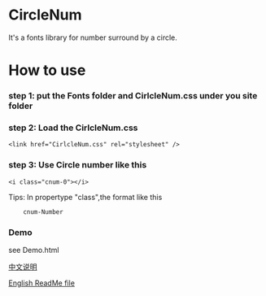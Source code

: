 # CircleNum
It's a fonts library for number surround by a circle.
# How to use

### step 1: put the Fonts folder and CirlcleNum.css under you site folder

### step 2: Load the CirlcleNum.css
```
<link href="CirlcleNum.css" rel="stylesheet" />
```
### step 3: Use Circle number like this
```
<i class="cnum-0"></i>
```
Tips: In propertype "class",the format like this 
```
    cnum-Number
```

### Demo
see Demo.html


[中文说明](https://github.com/menderZJ/CircleNum/blob/main/README_zh.md)

[English ReadMe file](https://github.com/menderZJ/CircleNum/blob/main/README.md)